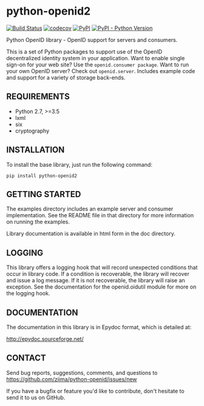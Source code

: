 # python-openid2 #

[![Build Status](https://travis-ci.org/ziima/python-openid.svg?branch=master)](https://travis-ci.org/ziima/python-openid)
[![codecov](https://codecov.io/gh/ziima/python-openid/branch/master/graph/badge.svg)](https://codecov.io/gh/ziima/python-openid)
[![PyPI](https://img.shields.io/pypi/v/python-openid2.svg)](https://pypi.org/pypi/python-openid2/)
[![PyPI - Python Version](https://img.shields.io/pypi/pyversions/python-openid2.svg)](https://pypi.org/pypi/python-openid2/)

Python OpenID library - OpenID support for servers and consumers.

This is a set of Python packages to support use of the OpenID decentralized identity system in your application.
Want to enable single sign-on for your web site?
Use the `openid.consumer package`.
Want to run your own OpenID server?
Check out `openid.server`.
Includes example code and support for a variety of storage back-ends.

## REQUIREMENTS ##

 - Python 2.7, >=3.5
 - lxml
 - six
 - cryptography


## INSTALLATION ##

To install the base library, just run the following command:

    pip install python-openid2


## GETTING STARTED ##

The examples directory includes an example server and consumer
implementation.  See the README file in that directory for more
information on running the examples.

Library documentation is available in html form in the doc directory.


## LOGGING ##

This library offers a logging hook that will record unexpected
conditions that occur in library code. If a condition is recoverable,
the library will recover and issue a log message. If it is not
recoverable, the library will raise an exception. See the
documentation for the openid.oidutil module for more on the logging
hook.


## DOCUMENTATION ##

The documentation in this library is in Epydoc format, which is
detailed at:

  http://epydoc.sourceforge.net/


## CONTACT ##

Send bug reports, suggestions, comments, and questions to
https://github.com/ziima/python-openid/issues/new

If you have a bugfix or feature you'd like to contribute, don't
hesitate to send it to us on GitHub.
